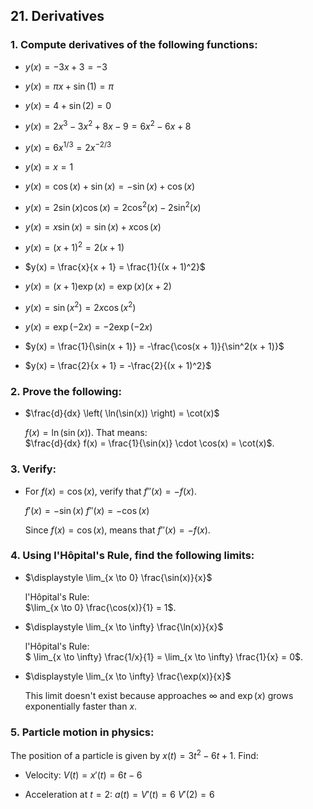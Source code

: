 ## 21. Derivatives

### 1. Compute derivatives of the following functions:

- $y(x) = -3x + 3 = -3$

- $y(x) = \pi x + \sin(1) = \pi$

- $y(x) = 4 + \sin(2) = 0$

- $y(x) = 2x^3 - 3x^2 + 8x - 9 = 6x^2 - 6x + 8$

- $y(x) = 6x^{1/3} = 2x^{-2/3}$

- $y(x) = x = 1$

- $y(x) = \cos(x) + \sin(x) = -\sin(x) + \cos(x)$

- $y(x) = 2\sin(x)\cos(x) = 2\cos^2(x) - 2\sin^2(x)$

- $y(x) = x\sin(x) = \sin(x) + x\cos(x)$

- $y(x) = (x + 1)^2 = 2(x + 1)$

- $y(x) = \frac{x}{x + 1} = \frac{1}{(x + 1)^2}$

- $y(x) = (x + 1)\exp(x) = \exp(x)(x + 2)$

- $y(x) = \sin(x^2) = 2x\cos(x^2)$

- $y(x) = \exp(-2x) = -2\exp(-2x)$

- $y(x) = \frac{1}{\sin(x + 1)} = -\frac{\cos(x + 1)}{\sin^2(x + 1)}$

- $y(x) = \frac{2}{x + 1} = -\frac{2}{(x + 1)^2}$

### 2. Prove the following:

- $\frac{d}{dx} \left( \ln(\sin(x)) \right) = \cot(x)$  
 
  $f(x) = \ln(\sin(x))$. That means:  
  $\frac{d}{dx} f(x) = \frac{1}{\sin(x)} \cdot \cos(x) = \cot(x)$.

### 3. Verify:

- For $f(x) = \cos(x)$, verify that $f''(x) = -f(x)$.  
  
  $f'(x) = -\sin(x)$
  $f''(x) = -\cos(x)$

  Since $f(x) = \cos(x)$, means that $f''(x) = -f(x)$.

### 4. Using l'Hôpital's Rule, find the following limits:

- $\displaystyle \lim_{x \to 0} \frac{\sin(x)}{x}$ 
 
  l'Hôpital's Rule:  
  $\lim_{x \to 0} \frac{\cos(x)}{1} = 1$.


- $\displaystyle \lim_{x \to \infty} \frac{\ln(x)}{x}$
  
  l'Hôpital's Rule:  
  $ \lim_{x \to \infty} \frac{1/x}{1} = \lim_{x \to \infty} \frac{1}{x} = 0$.

- $\displaystyle \lim_{x \to \infty} \frac{\exp(x)}{x}$  
  
  This limit doesn't exist because approaches $\infty$ and $\exp(x)$ grows exponentially faster than $x$.

### 5. Particle motion in physics:

The position of a particle is given by $x(t) = 3t^2 - 6t + 1$. Find:

- Velocity:
  $V(t) = x'(t) = 6t - 6$

- Acceleration at $t = 2$: 
  $a(t) = V'(t) = 6$
  $V'(2)= 6$
